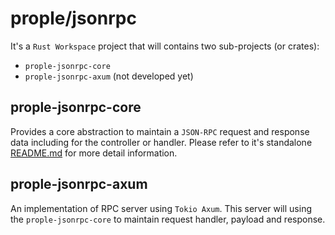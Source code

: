 # prople/jsonrpc

It's a `Rust Workspace` project that will contains two sub-projects (or crates):

- `prople-jsonrpc-core`
- `prople-jsonrpc-axum` (not developed yet)

## prople-jsonrpc-core

Provides a core abstraction to maintain a `JSON-RPC` request and response data including for the controller or handler. Please refer to it's standalone [README.md](./core/README.md) for more detail information.

## prople-jsonrpc-axum

An implementation of RPC server using `Tokio Axum`. This server will using the `prople-jsonrpc-core` to maintain request handler, payload and response.